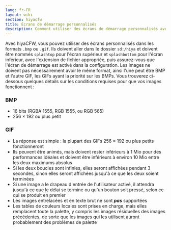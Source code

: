 ```yaml
---
lang: fr-FR
layout: wiki
section: hiyacfw
title: Écrans de démarrage personnalisés
description: Comment utiliser des écrans de démarrage personnalisés avec hiyaCFW
---
```


Avec hiyaCFW, vous pouvez utiliser des écrans personnalisés dans les formats `.bmp` ou `.gif`. Ils doivent aller dans le dossier `sd:/hiya` et doivent être nommés `splashtop` pour l'écran supérieur et `splashbottom` pour l'écran inférieur, avec l'extension de fichier appropriée, puis assurez-vous que l'écran de démarrage est activé dans la configuration. Les images ne doivent pas nécessairement avoir le même format, ainsi l'une peut être BMP et l'autre GIF, les GIFs ayant la priorité sur les BMPs. Vous trouverez ci-dessous quelques détails sur les conditions requises pour que vos images fonctionnent :

### BMP
- 16 bits (RGBA 1555, RGB 1555, ou RGB 565)
- 256 × 192 ou plus petit

### GIF
- La réponse est simple : la plupart des GIFs 256 × 192 ou plus petits fonctionneront
- Ils peuvent être animés, mais doivent rester inférieurs à 1 Mio pour des performances idéales et doivent être inférieurs à environ 10 Mio entre les deux maximums absolus
- Si les deux boucles sont infinies, elles seront affichées pendant 3 secondes, sinon elles seront affichées jusqu'à ce que les deux soient terminées
- Si une image a le drapeau d'entrée de l'utilisateur activé, il attendra jusqu'à ce que le délai se termine ou qu'un bouton soit pressé, selon ce qui se produit en premier
- Les images entrelacées et en texte brut ne sont ***pas*** supportées
- Les tables de couleurs locales sont prises en charge, mais elles remplacent toute la palette, y compris les images résiduelles des images précédentes, de sorte que les images qui les utilisent auront probablement des problèmes de palette
